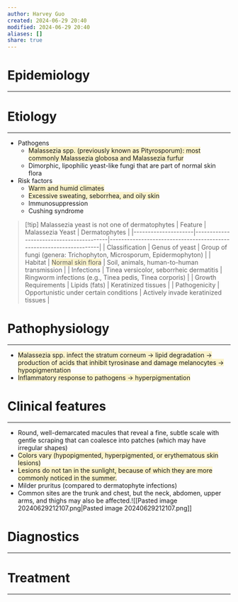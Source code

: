 ```yaml
---
author: Harvey Guo
created: 2024-06-29 20:40
modified: 2024-06-29 20:40
aliases: []
share: true
---
```

# Epidemiology
---


# Etiology
---
- Pathogens
	- <span style="background:rgba(240, 200, 0, 0.2)">Malassezia spp. (previously known as Pityrosporum): most commonly Malassezia globosa and Malassezia furfur</span>
	- Dimorphic, lipophilic yeast-like fungi that are part of normal skin flora
- Risk factors
	- <span style="background:rgba(240, 200, 0, 0.2)">Warm and humid climates </span>
	- <span style="background:rgba(240, 200, 0, 0.2)">Excessive sweating, seborrhea, and oily skin</span>
	- Immunosuppression
	- Cushing syndrome

>[!tip] Malassezia yeast is not one of dermatophytes
>| Feature             | Malassezia Yeast                        | Dermatophytes                                                      |
|---------------------|-----------------------------------------|--------------------------------------------------------------------|
| Classification      | Genus of yeast                          | Group of fungi (genera: Trichophyton, Microsporum, Epidermophyton) |
| Habitat             | <span style="background:rgba(240, 200, 0, 0.2)">Normal skin flora</span>                       | Soil, animals, human-to-human transmission                         |
| Infections          | Tinea versicolor, seborrheic dermatitis | Ringworm infections (e.g., Tinea pedis, Tinea corporis)            |
| Growth Requirements | Lipids (fats)                           | Keratinized tissues                                                |
| Pathogenicity       | Opportunistic under certain conditions  | Actively invade keratinized tissues                                |

# Pathophysiology
---
- <span style="background:rgba(240, 200, 0, 0.2)">Malassezia spp. infect the stratum corneum → lipid degradation → production of acids that inhibit tyrosinase and damage melanocytes → hypopigmentation</span>
- <span style="background:rgba(240, 200, 0, 0.2)">Inflammatory response to pathogens → hyperpigmentation</span>

# Clinical features
---
- Round, well-demarcated macules that reveal a fine, subtle scale with gentle scraping that can coalesce into patches (which may have irregular shapes)
- <span style="background:rgba(240, 200, 0, 0.2)">Colors vary (hypopigmented, hyperpigmented, or erythematous skin lesions) </span>
- <span style="background:rgba(240, 200, 0, 0.2)">Lesions do not tan in the sunlight, because of which they are more commonly noticed in the summer. </span>
- Milder pruritus (compared to dermatophyte infections)
- Common sites are the trunk and chest, but the neck, abdomen, upper arms, and thighs may also be affected.![[Pasted image 20240629212107.png|Pasted image 20240629212107.png]]

# Diagnostics
---


# Treatment
---

